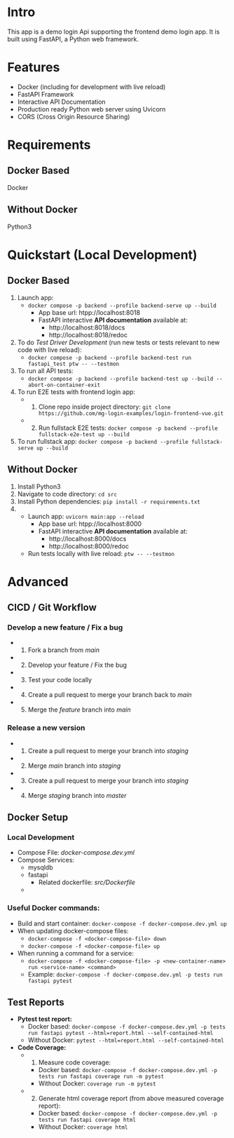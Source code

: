 
# Intro
This app is a demo login Api supporting the frontend demo login app. It is built using FastAPI, a Python web framework.

# Features
- Docker (including for development with live reload)
- FastAPI Framework
- Interactive API Documentation
- Production ready Python web server using Uvicorn
- CORS (Cross Origin Resource Sharing)


# Requirements
## Docker Based
Docker
## Without Docker
Python3


# Quickstart (Local Development)
## Docker Based
1. Launch app: 
    - ```docker compose -p backend --profile backend-serve up --build```
        - App base url: htpp://localhost:8018
        - FastAPI interactive **API documentation** available at:
            - http://localhost:8018/docs
            - http://localhost:8018/redoc
2. To do *Test Driver Development* (run new tests or tests relevant to new code with live reload):
    - ```docker compose -p backend --profile backend-test run fastapi_test ptw -- --testmon```
2. To run all API tests:
    - ```docker compose -p backend --profile backend-test up --build --abort-on-container-exit```
3. To run E2E tests with frontend login app:
    - 1. Clone repo inside project directory: ```git clone https://github.com/mg-login-examples/login-frontend-vue.git```
    - 2. Run fullstack E2E tests: ```docker compose -p backend --profile fullstack-e2e-test up --build```
4. To run fullstack app: ```docker compose -p backend --profile fullstack-serve up --build```

## Without Docker
1. Install Python3
2. Navigate to code directory: ```cd src```
2. Install Python dependencies: ```pip install -r requirements.txt```
3. 
    - Launch app: ```uvicorn main:app --reload```
        - App base url: htpp://localhost:8000
        - FastAPI interactive **API documentation** available at:
            - http://localhost:8000/docs
            - http://localhost:8000/redoc
    - Run tests locally with live reload: ```ptw -- --testmon```

# Advanced
## CICD / Git Workflow
### Develop a new feature / Fix a bug
- 1. Fork a branch from *main*
- 2. Develop your feature / Fix the bug
- 3. Test your code locally
- 4. Create a pull request to merge your branch back to *main*
- 5. Merge the *feature* branch into *main*
### Release a new version
- 1. Create a pull request to merge your branch into *staging*
- 2. Merge *main* branch into *staging*
- 3. Create a pull request to merge your branch into *staging*
- 4. Merge *staging* branch into *master*

## Docker Setup
### Local Development
- Compose File: *docker-compose.dev.yml*
- Compose Services:
    - mysqldb
    - fastapi
        - Related dockerfile: *src/Dockerfile*
    - 
### Useful Docker commands:
- Build and start container: ```docker-compose -f docker-compose.dev.yml up```
- When updating docker-compose files:
    - ```docker-compose -f <docker-compose-file> down```
    - ```docker-compose -f <docker-compose-file> up```
- When running a command for a service:
    - ```docker-compose -f <docker-compose-file> -p <new-container-name> run <service-name> <command>```
    - Example: ```docker-compose -f docker-compose.dev.yml -p tests run fastapi pytest```


## Test Reports
- **Pytest test report:**
    - Docker based: ```docker-compose -f docker-compose.dev.yml -p tests run fastapi pytest --html=report.html --self-contained-html```
    - Without Docker: ```pytest --html=report.html --self-contained-html```
- **Code Coverage:**
    - 1. Measure code coverage:
        - Docker based: ```docker-compose -f docker-compose.dev.yml -p tests run fastapi coverage run -m pytest```
        - Without Docker: ```coverage run -m pytest```
    - 2. Generate html coverage report (from above measured coverage report):
        - Docker based: ```docker-compose -f docker-compose.dev.yml -p tests run fastapi coverage html```
        - Without Docker: ```coverage html```

